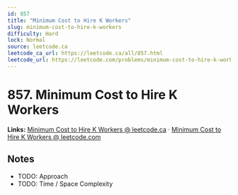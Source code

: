 ```yaml
--- 
id: 857
title: "Minimum Cost to Hire K Workers"
slug: minimum-cost-to-hire-k-workers
difficulty: Hard
lock: Normal
source: leetcode.ca
leetcode_ca_url: https://leetcode.ca/all/857.html
leetcode_url: https://leetcode.com/problems/minimum-cost-to-hire-k-workers/
---
```


# 857. Minimum Cost to Hire K Workers

**Links:** [Minimum Cost to Hire K Workers @ leetcode.ca](https://leetcode.ca/all/857.html) · [Minimum Cost to Hire K Workers @ leetcode.com](https://leetcode.com/problems/minimum-cost-to-hire-k-workers/)

## Notes
- TODO: Approach
- TODO: Time / Space Complexity
